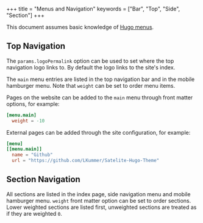 +++
title = "Menus and Navigation"
keywords = ["Bar", "Top", "Side", "Section"]
+++

This document assumes basic knowledge of [Hugo menus](https://gohugo.io/content-management/menus/).

## Top Navigation

The `params.logoPermalink` option can be used to set where the top navigation
logo links to. By default the logo links to the site's index.

The `main` menu entries are listed in the top navigation bar and in the mobile
hamburger menu. Note that `weight` can be set to order menu items.

Pages on the website can be added to the `main` menu through front matter options,
for example:

```toml
[menu.main]
  weight = -10
```

External pages can be added through the site configuration, for example:

```toml
[menu]
[[menu.main]]
  name = "Github"
  url = "https://github.com/LKummer/Satelite-Hugo-Theme"
```

## Section Navigation

All sections are listed in the index page, side navigation menu and mobile
hamburger menu. `weight` front matter option can be set to order sections.
Lower weighted sections are listed first, unweighted sections are treated as if
they are weighted `0`.
